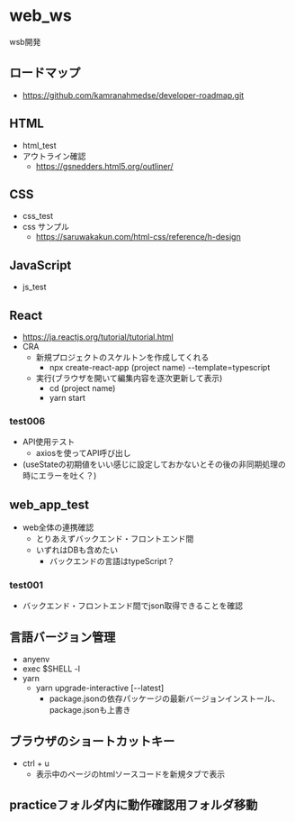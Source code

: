 # web_ws
wsb開発

## ロードマップ
- https://github.com/kamranahmedse/developer-roadmap.git

## HTML
- html_test
- アウトライン確認
    - https://gsnedders.html5.org/outliner/

## CSS
- css_test
- css サンプル
    - https://saruwakakun.com/html-css/reference/h-design

## JavaScript
- js_test

## React
- https://ja.reactjs.org/tutorial/tutorial.html
- CRA
    - 新規プロジェクトのスケルトンを作成してくれる
        - npx create-react-app (project name) --template=typescript
    - 実行(ブラウザを開いて編集内容を逐次更新して表示)
        - cd (project name)
        - yarn start

### test006
- API使用テスト
    - axiosを使ってAPI呼び出し
- (useStateの初期値をいい感じに設定しておかないとその後の非同期処理の時にエラーを吐く？)

## web_app_test
- web全体の連携確認
    - とりあえずバックエンド・フロントエンド間
    - いずれはDBも含めたい
        - バックエンドの言語はtypeScript？

### test001
- バックエンド・フロントエンド間でjson取得できることを確認

## 言語バージョン管理
- anyenv
- exec $SHELL -l
- yarn
    - yarn upgrade-interactive [--latest]
        - package.jsonの依存パッケージの最新バージョンインストール、package.jsonも上書き

## ブラウザのショートカットキー
- ctrl + u
    - 表示中のページのhtmlソースコードを新規タブで表示

## practiceフォルダ内に動作確認用フォルダ移動